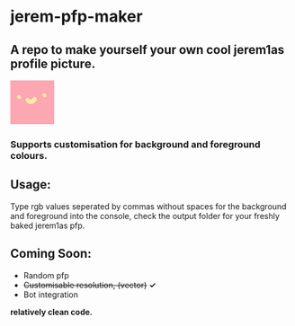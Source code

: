 # jerem-pfp-maker
## A repo to make yourself your own cool jerem1as profile picture.

![](output/jerem.png)

### Supports customisation for background and foreground colours.


## Usage:
Type rgb values seperated by commas without spaces for the background and foreground into the console, check the output folder for your freshly baked jerem1as pfp.

## Coming Soon:
* Random pfp
* ~~Customisable resolution, (vector)~~ **✓**
* Bot integration






**relatively clean code.**
